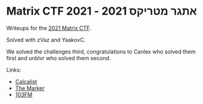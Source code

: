 # Matrix CTF 2021 - אתגר מטריקס 2021

Writeups for the [2021 Matrix CTF](https://ctf.matrixcyberlabs.com/).

Solved with zVaz and YaakovC.

We solved the challenges third, congratulations to Canlex who solved them first and unblvr who solved them second.

Links: 
 * [Calcalist](https://www.calcalistech.com/ctech/articles/0,7340,L-3894114,00.html)
 * [The Marker](https://www.themarker.com/technation/.premium-1.9540256)
 * [103FM](https://103fm.maariv.co.il/programs/media.aspx?ZrqvnVq=IFHIDM&c41t4nzVQ=ELD)